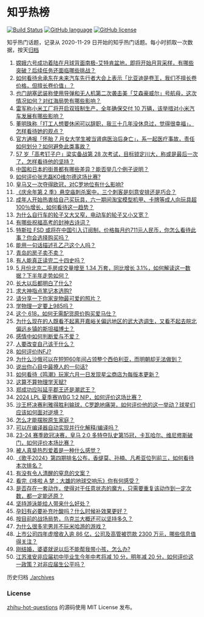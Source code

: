 # 知乎热榜
[![Build Status](https://github.com/ToWeLong/zhihu-hot-questions/workflows/CI/badge.svg)](https://github.com/ToWeLong/zhihu-hot-questions/actions)
[![GitHub language](https://img.shields.io/badge/language-golang-orange.svg)](https://golang.org/)
[![GitHub license](https://img.shields.io/github/license/ToWeLong/zhihu-hot-questions)](https://github.com/ToWeLong/zhihu-hot-questions/blob/main/LICENSE)

知乎热门话题，记录从 2020-11-29 日开始的知乎热门话题。每小时抓取一次数据，按天[归档](./archives)

<!-- BEGIN -->

1. [嫦娥六号成功着陆在月球背面南极-艾特肯盆地，即将开始月背采样，有哪些突破？后续任务还面临哪些挑战？](https://www.zhihu.com/question/657884799)
1. [如何看待余承东在未来汽车先行者大会上表示「比亚迪是卷王，我们不擅长卷价格，但擅长卷价值」？](https://www.zhihu.com/question/657852097)
1. [也门胡塞武装称使用导弹和无人机第二次袭击美「艾森豪威尔」号航母，这次情况如何？对红海局势有哪些影响？](https://www.zhihu.com/question/657888938)
1. [雷军称小米工厂将开启双班制生产，全年确保交付 10 万辆，该举措对小米汽车发展有哪些影响？](https://www.zhihu.com/question/657831056)
1. [董明珠称「打工人想要休闲可以辞职，我三十几年没休息过，觉得很幸福」，怎样看待她的观点？](https://www.zhihu.com/question/657858559)
1. [官方通报「怀胎 7 月女大学生被当肾病医治后身亡」，系一起医疗事故，责任如何划分？如何避免此类事故？](https://www.zhihu.com/question/657828536)
1. [57 岁「高考钉子户」梁实备战第 28 次考试，目标锁定川大，称或是最后一次了，怎样看待他的坚持？](https://www.zhihu.com/question/657810499)
1. [中国和日本的街景都有哪些差异？能否举几个例子说明？](https://www.zhihu.com/question/473244368)
1. [如何评价张志磊KO维尔德这场比赛?](https://www.zhihu.com/question/657889824)
1. [皇马又一次夺得欧冠，对C罗地位有什么影响?](https://www.zhihu.com/question/657867554)
1. [《庆余年第 2 季》悬空庙刺杀案中，三个刺客是刻意安排还是巧合？](https://www.zhihu.com/question/657694910)
1. [成年人开始热衷给自己买玩具，六一期间淘宝模型机甲、卡牌等成人向玩具超100％增长，如何看待这一趋势？](https://www.zhihu.com/question/657858568)
1. [为什么自行车的轮子又大又窄，电动车的轮子又小又宽？](https://www.zhihu.com/question/657427157)
1. [有哪些祝福高考的封神古诗词？](https://www.zhihu.com/question/657221633)
1. [特斯拉 FSD 或将在中国引入订阅制，价格每月约711元人民币，你怎么看待此事？你会选择购买吗？](https://www.zhihu.com/question/657755355)
1. [能用一句话描述孔乙己这个人吗？](https://www.zhihu.com/question/655556857)
1. [青岛的房子卖不卖？](https://www.zhihu.com/question/656904017)
1. [有人能真正读完二十四史吗？](https://www.zhihu.com/question/655502786)
1. [5 月份北京二手房成交量增至 1.34 万套，同比增长 3.1%，如何解读这一数据？下半年走势如何？](https://www.zhihu.com/question/657835671)
1. [长大以后都明白了什么?](https://www.zhihu.com/question/654624988)
1. [求大神指点笔记本选购?](https://www.zhihu.com/question/654933926)
1. [请分享一下你家宠物最可爱的照片？](https://www.zhihu.com/question/653438997)
1. [学物理一定要上985吗？](https://www.zhihu.com/question/657778142)
1. [这个 618，如何无需配货原价购买爱马仕？](https://www.zhihu.com/question/657553643)
1. [为什么现在的人既看不起离开嘉峪关偏远地区的武大选调生，又看不起去皖北偏远乡镇的斯坦福博士？](https://www.zhihu.com/question/657740672)
1. [感情中如何判断爱与不爱？](https://www.zhihu.com/question/651636016)
1. [人要改变自己该干什么？](https://www.zhihu.com/question/648649223)
1. [如何评价INFJ?](https://www.zhihu.com/question/426053648)
1. [为什么沙俄可以在短短60年间占领整个西伯利亚，而明朝却无法做到？](https://www.zhihu.com/question/653640316)
1. [说出你心目中最撩人的一句话?](https://www.zhihu.com/question/657566876)
1. [如何看待《鸣潮》玩家六月一日发现星尘商店为每版本更新？](https://www.zhihu.com/question/657811294)
1. [这算不算物理学天赋?](https://www.zhihu.com/question/653835488)
1. [郑成功应叫延平郡王还是潮武王？](https://www.zhihu.com/question/655399254)
1. [2024 LPL 夏季赛WBG 1:2 NIP，如何评价这场比赛？](https://www.zhihu.com/question/657859600)
1. [沙王杯决赛利雅得胜利输球，C罗跪地痛哭，如何评价他的这一举动？球星们应该如何面对逆境？](https://www.zhihu.com/question/657830613)
1. [怎么才能摆脱原生家庭？](https://www.zhihu.com/question/279823575)
1. [可以在编译器自动实现并行化解释/编译吗？](https://www.zhihu.com/question/646234682)
1. [23-24 赛季欧冠决赛，皇马 2:0 多特夺队史第15冠，卡瓦哈尔、维尼修斯破门，如何评价本场比赛？](https://www.zhihu.com/question/657867156)
1. [被人真挚热烈爱着是一种什么感觉？](https://www.zhihu.com/question/653368986)
1. [《歌手2024》第四期排名公布，香缇莫、孙楠、凡希亚位列前三，如何看待本次排名？](https://www.zhihu.com/question/657785721)
1. [有没有令人清醒的窒息的文案？](https://www.zhihu.com/question/587580714)
1. [看完《哆啦 A 梦：大雄的地球交响乐》你有何感受？](https://www.zhihu.com/question/618977835)
1. [是否存在一套动作，使得对于任意状态的魔方，只需要重复该动作到一定次数，都一定能还原？](https://www.zhihu.com/question/637603887)
1. [坚持游泳能给人带来什么好处？](https://www.zhihu.com/question/655588114)
1. [孕妇有必要补充叶酸吗？什么时候补效果更好？](https://www.zhihu.com/question/657752155)
1. [按目前的战场局势，乌克兰大概还可以坚持多久？](https://www.zhihu.com/question/657537845)
1. [为什么很多宅男并不玩米哈游的游戏？](https://www.zhihu.com/question/657642856)
1. [上市公司四年虚增收入逾 86 亿，公司及高管被罚款 2300 万元，哪些信息值得关注？](https://www.zhihu.com/question/657814016)
1. [刚结婚，婆婆就说以后不能帮我带小孩，怎么办?](https://www.zhihu.com/question/657630029)
1. [江苏淮安非应届初中毕业生今年中考将减 10 分，明年减 20 分，如何评价这一政策？对非应届生公平吗？](https://www.zhihu.com/question/657690055)

<!-- END -->

历史归档 [./archives](./archives)


### License
[zhihu-hot-questions](https://github.com/towelong/zhihu-hot-questions) 的源码使用 MIT License 发布。